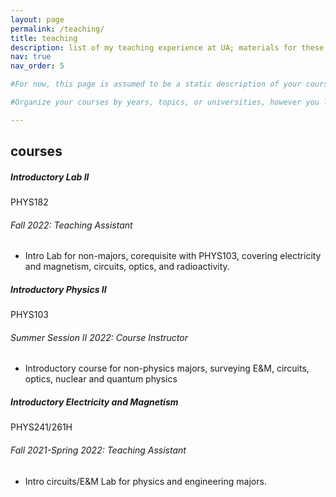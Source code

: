 ```yaml
---
layout: page
permalink: /teaching/
title: teaching
description: list of my teaching experience at UA; materials for these are available upon request.
nav: true
nav_order: 5

#For now, this page is assumed to be a static description of your courses. You can convert it to a collection similar to `_projects/` so that you can have a dedicated page for each course.

#Organize your courses by years, topics, or universities, however you like!

---
```


## courses

<div class="card mt-3">
  <div class="p-3">
    <div class="row">
      <div class="col-sm-10">
        <h5 class="font-weight-bold">Introductory Lab II </h5>
      </div>
      <div class="col-sm-2 text-left text-sm-right">
        <span class="badge font-weight-bold danger-color-dark text-uppercase align-middle">
            PHYS182
        </span>
      </div>
    </div>
    <h6 class="font-italic mt-2 mt-sm-0">Fall 2022: Teaching Assistant</h6>
    <ul class="card-text font-weight-light list-group list-group-flush">
      <li class="list-group-item">Intro Lab for non-majors, corequisite with PHYS103, covering electricity and magnetism, circuits, optics, and radioactivity.</li>
    </ul>
  </div>
</div>


<div class="card mt-3">
  <div class="p-3">
    <div class="row">
      <div class="col-sm-10">
        <h5 class="font-weight-bold">Introductory Physics II </h5>
      </div>
      <div class="col-sm-2 text-left text-sm-right">
        <span class="badge font-weight-bold danger-color-dark text-uppercase align-middle">
            PHYS103
        </span>
      </div>
    </div>
    <h6 class="font-italic mt-2 mt-sm-0">Summer Session II 2022: Course Instructor</h6>
    <ul class="card-text font-weight-light list-group list-group-flush">
      <li class="list-group-item">Introductory course for non-physics majors, surveying E&M, circuits, optics, nuclear and quantum physics</li>
    </ul>
  </div>
</div>

<div class="card mt-3">
  <div class="p-3">
    <div class="row">
      <div class="col-sm-10">
        <h5 class="font-weight-bold">Introductory Electricity and Magnetism </h5>
      </div>
      <div class="col-sm-2 text-left text-sm-right">
        <span class="badge font-weight-bold danger-color-dark text-uppercase align-middle">
            PHYS241/261H
        </span>
      </div>
    </div>
    <h6 class="font-italic mt-2 mt-sm-0">Fall 2021-Spring 2022: Teaching Assistant</h6>
    <ul class="card-text font-weight-light list-group list-group-flush">
      <li class="list-group-item">Intro circuits/E&M Lab for physics and engineering majors.</li>
    </ul>
  </div>
</div>



